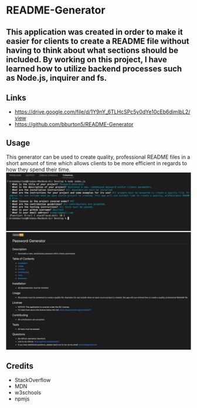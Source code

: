 # README-Generator

## This application was created in order to make it easier for clients to create a README file without having to think about what sections should be included. By working on this project, I have learned how to utilize backend processes such as Node.js, inquirer and fs.

## Links

- https://drive.google.com/file/d/1Y9nY_6TLHcSPc5y0dYe10cEb6dimlbL2/view
- https://github.com/bburton5/README-Generator

## Usage

This generator can be used to create quality, professional README files in a short amount of time which allows clients to be more efficient in regards to how they spend their time.
![screenshot of my README Generator terminal](image1.png)
![screenshot of my README Generator generated file](image2.png)

## Credits

- StackOverflow
- MDN
- w3schools
- npmjs
